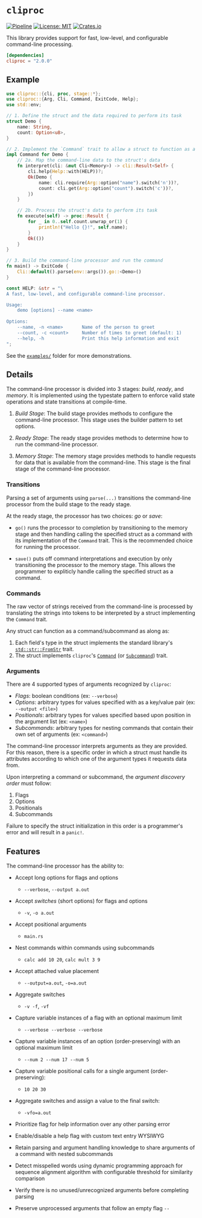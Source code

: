 # `cliproc`

[![Pipeline](https://github.com/cdotrus/cliproc/actions/workflows/pipeline.yml/badge.svg?branch=trunk)](https://github.com/cdotrus/cliproc/actions/workflows/pipeline.yml) [![License: MIT](https://img.shields.io/badge/License-MIT-yellow.svg)](https://opensource.org/licenses/MIT) [![Crates.io](https://img.shields.io/crates/v/cliproc.svg)](https://crates.io/crates/cliproc)

This library provides support for fast, low-level, and configurable command-line processing.

``` toml
[dependencies]
cliproc = "2.0.0"
```

## Example

``` rust
use cliproc::{cli, proc, stage::*};
use cliproc::{Arg, Cli, Command, ExitCode, Help};
use std::env;

// 1. Define the struct and the data required to perform its task
struct Demo {
    name: String,
    count: Option<u8>,
}

// 2. Implement the `Command` trait to allow a struct to function as a command
impl Command for Demo {
    // 2a. Map the command-line data to the struct's data
    fn interpret(cli: &mut Cli<Memory>) -> cli::Result<Self> {
        cli.help(Help::with(HELP))?;
        Ok(Demo {
            name: cli.require(Arg::option("name").switch('n'))?,
            count: cli.get(Arg::option("count").switch('c'))?,
        })
    }

    // 2b. Process the struct's data to perform its task
    fn execute(self) -> proc::Result {
        for _ in 0..self.count.unwrap_or(1) {
            println!("Hello {}!", self.name);
        }
        Ok(())
    }
}

// 3. Build the command-line processor and run the command
fn main() -> ExitCode {
    Cli::default().parse(env::args()).go::<Demo>()
}

const HELP: &str = "\
A fast, low-level, and configurable command-line processor.

Usage:
    demo [options] --name <name>
    
Options:
    --name, -n <name>       Name of the person to greet              
    --count, -c <count>     Number of times to greet (default: 1)
    --help, -h              Print this help information and exit
";
```

See the [`examples/`](./examples/) folder for more demonstrations.

## Details

The command-line processor is divided into 3 stages: _build_, _ready_, and _memory_. It is implemented using the typestate pattern to enforce valid state operations and state transitions at compile-time.

1. _Build Stage_: The build stage provides methods to configure the command-line processor. This stage uses the builder pattern to set options.

2. _Ready Stage_: The ready stage provides methods to determine how to run the command-line processor.

3. _Memory Stage_: The memory stage provides methods to handle requests for data that is available from the command-line. This stage is the final stage of the command-line processor.

### Transitions

Parsing a set of arguments using `parse(...)` transitions the command-line processor from the build stage to the ready stage.

At the ready stage, the processor has two choices: _go_ or _save_:
- `go()` runs the processor to completion by transitioning to the memory stage and then handling calling the specified struct as a command with its implementation of the `Command` trait. This is the recommended choice for running the processor.

- `save()` puts off command interpretations and execution by only transitioning the processor to the memory stage. This allows the programmer to expliticly handle calling the specified struct as a command.

### Commands

The raw vector of strings received from the command-line is processed by translating the strings into tokens to be interpreted by a struct implementing the `Command` trait.

Any struct can function as a command/subcommand as along as:
1. Each field's type in the struct implements the standard library's [`std::str::FromStr`](https://doc.rust-lang.org/std/str/trait.FromStr.html) trait.
2. The struct implements `cliproc`'s [`Command`](./src/proc.rs) (or [`Subcommand`](./src/proc.rs)) trait.

### Arguments

There are 4 supported types of arguments recognized by `cliproc`:
- _Flags_: boolean conditions (ex: `--verbose`)
- _Options_: arbitrary types for values specified with as a key/value pair (ex: `--output <file>`)
- _Positionals_: arbitrary types for values specified based upon position in the argument list (ex: `<name>`)
- _Subcommands_: arbitrary types for nesting commands that contain their own set of arguments (ex: `<command>`)

The command-line processor interprets arguments as they are provided. For this reason, there is a specific order in which a struct must handle its attributes according to which one of the argument types it requests data from.

Upon interpreting a command or subcommand, the _argument discovery order_ must follow:
1. Flags
2. Options
3. Positionals
4. Subcommands

Failure to specify the struct initialization in this order is a programmer's error and will result in a `panic!`.

## Features

The command-line processor has the ability to:  

- Accept long options for flags and options
    - `--verbose`, `--output a.out`

- Accept _switches_ (short options) for flags and options
    - `-v`, `-o a.out`

- Accept positional arguments
    - `main.rs`

- Nest commands within commands using subcommands
    - `calc add 10 20`, `calc mult 3 9`

- Accept attached value placement
    - `--output=a.out`, `-o=a.out`

- Aggregate switches
    - `-v -f`, `-vf`

- Capture variable instances of a flag with an optional maximum limit
    - `--verbose --verbose --verbose`

- Capture variable instances of an option (order-preserving) with an optional maximum limit
    - `--num 2 --num 17 --num 5`

- Capture variable positional calls for a single argument (order-preserving):
    - `10 20 30`

- Aggregate switches and assign a value to the final switch:
    - `-vfo=a.out`

- Prioritize flag for help information over any other parsing error

- Enable/disable a help flag with custom text entry WYSIWYG

- Retain parsing and argument handling knowledge to share arguments of a command with nested subcommands

- Detect misspelled words using dynamic programming approach for sequence alignment algorithm with configurable threshold for similarity comparison

- Verify there is no unused/unrecognized arguments before completing parsing

- Preserve unprocessed arguments that follow an empty flag `--`
